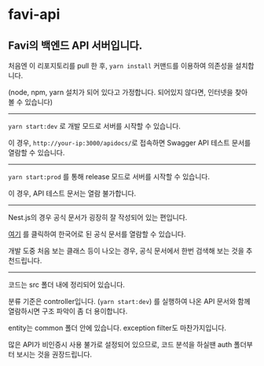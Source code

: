 # favi-api

## Favi의 백엔드 API 서버입니다.

처음엔 이 리포지토리를 pull 한 후,
```yarn install``` 커맨드를 이용하여 의존성을 설치합니다. 

(node, npm, yarn 설치가 되어 있다고 가정합니다. 되어있지 않다면, 인터넷을 찾아 볼 수 있습니다)

---

``` yarn start:dev ``` 로 개발 모드로 서버를 시작할 수 있습니다.

이 경우, ```http://your-ip:3000/apidocs/```로 접속하면 Swagger API 테스트 문서를 열람할 수 있습니다.

---

``` yarn start:prod ``` 를 통해 release 모드로 서버를 시작할 수 있습니다.

이 경우, API 테스트 문서는 열람 불가합니다.

---

Nest.js의 경우 공식 문서가 굉장히 잘 작성되어 있는 편입니다.

[여기](https://docs.nestjs.kr/) 를 클릭하여 한국어로 된 공식 문서를 열람할 수 있습니다.

개발 도중 처음 보는 클래스 등이 나오는 경우, 공식 문서에서 한번 검색해 보는 것을 추천드립니다.

---

코드는 src 폴더 내에 정리되어 있습니다.

분류 기준은 controller입니다. (``` yarn start:dev ```) 를 실행하여 나온 API 문서와 함께 열람하시면 구조 파악이 좀 더 용이합니다.

entity는 common 폴더 안에 있습니다. exception filter도 마찬가지입니다.

많은 API가 비인증시 사용 불가로 설정되어 있으므로, 코드 분석을 하실땐 auth 폴더부터 보시는 것을 권장드립니다.
